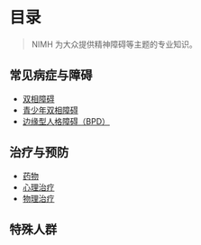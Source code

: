 # 目录

> NIMH 为大众提供精神障碍等主题的专业知识。
<!--待翻译内容用注释表示。-->

## 常见病症与障碍
<!--
- [焦虑障碍](completed/AXD.md)
- [注意力缺陷过动症（ADHD）](completed/ADHD.md)
- [孤独症谱系障碍（ASD）](completed/ASD.md)
-->
- [双相障碍](completed/BD.md)
- [青少年双相障碍](BD-Teens.md)<!--淘宝队-->
- [边缘型人格障碍（BPD）](completed/BPD.md)
<!--
- [抑郁障碍](completed/DD.md)
- [进食障碍](completed/ED.md)
- [强迫障碍](completed/OCDD.md)
- [创伤后应激障碍（PTSD）](completed/PTSD.md)
- [精神分裂症](completed/SZ.md)
-->

## 治疗与预防
<!--
- [自杀预防](completed/SP.md)
-->
- [药物](completed/MHM.md)
- [心理治疗](completed/PT.md)
- [物理治疗](completed/BST.md)

## 特殊人群
